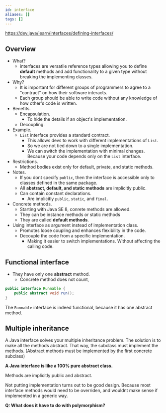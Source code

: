 ```yaml
---
id: interface
aliases: []
tags: []
---
```

https://dev.java/learn/interfaces/defining-interfaces/
## Overview
- What?
    - interfaces are versatile reference types allowing you to define **default** methods and add functionality to a given type without breaking the implementing classes.
- Why?
    - It is important for different groups of programmers to agree to a "contract" on how their software interacts.
    - Each group should be able to write code without any knowledge of how other's code is written.
- Benefits.
    - Encapsulation.
        - To hide the details if an object's implementation.
    - Decoupling.
- Example.
    - `List` interface provides a standard contract.
        - This allows devs to work with different implementations of `List`.
        - So we are not tied down to a single implementation.
        - We can switch the implementation with minimal changes.
        Because your code depends only on the `List` interface.
- Restrictions.
    - Method bodies exist only for default, private, and static methods.
- Notes.
    - If you dont specify `public`, then the interface is accessible only to classes defined in the same package.
    - All **abstract, default, and static methods** are implicitly public.
    - Can contain constant declarations.
        - Are implicitly `public`, `static`, and `final`.
- Concrete methods.
    - Starting with Java SE 8, conrete methods are allowed.
    - They can be instance methods or static methods
    - They are called **default methods**.
- Using interface as argument instead of implementation class.
    - Promotes loose coupling and enhances flexibility in the code.
    - Decouple the code from a specific implementation.
        - Making it easier to switch implementations. Without affecting the calling code.

## Functional interface
- They have only one **abstract** method.
    - Concrete method does not count,
```java
public interface Runnable {
    public abstract void run();
}
```
The `Runnable` interface is indeed functional, because it has one abstract method.

## Multiple inheritance

A Java interface solves your multiple inheritance problem.
The solution is to make all the methods abstract.
That way, the subclass must implement the methods.
(Abstract methods must be implemented by the first concrete subclass)

**A Java interface is like a 100% pure abstract class.**

Methods are implicitly public and abstract.

Not putting implementation turns out to be good design.
Because most interface methods would need to be overriden,
and wouldnt make sense if implemented in a generic way.

**Q: What does it have to do with polymorphism?**
